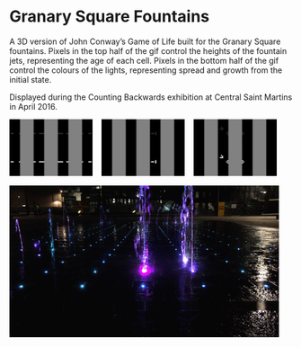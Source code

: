# Granary Square Fountains
A 3D version of John Conway’s Game of Life built for the Granary Square fountains. Pixels in the top half of the gif control the heights of the fountain jets, representing the age of each cell. Pixels in the bottom half of the gif control the colours of the lights, representing spread and growth from the initial state.

Displayed during the Counting Backwards exhibition at Central Saint Martins in April 2016.

<img src="https://github.com/rnnsn/Granary-Square-Fountains/blob/master/gifs/morse.gif" width="148"> &nbsp;&nbsp;
<img src="https://github.com/rnnsn/Granary-Square-Fountains/blob/master/gifs/tower.gif" width="148"> &nbsp;&nbsp;
<img src="https://github.com/rnnsn/Granary-Square-Fountains/blob/master/gifs/anthive.gif" width="148">

<img src="https://github.com/rnnsn/Granary-Square-Fountains/blob/master/gifs/documentation.gif">

